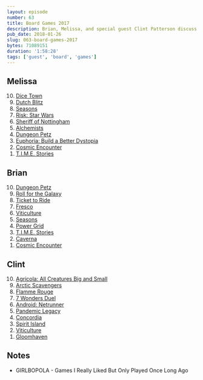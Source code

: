 ```yaml
---
layout: episode
number: 63
title: Board Games 2017
description: Brian, Melissa, and special guest Clint Patterson discuss their favorite board games as of the end of 2017.
pub_date: 2018-01-26
slug: 063-board-games-2017
bytes: 71089151
duration: '1:58:28'
tags: ['guest', 'board', 'games']
---
```


<h2>Melissa</h2>
<ol reversed>
<li><a href="https://boardgamegeek.com/boardgame/40793/dice-town">Dice Town</a></li>
<li><a href="https://boardgamegeek.com/boardgame/148203/dutch-blitz">Dutch Blitz</a></li>
<li><a href="https://boardgamegeek.com/boardgame/108745/seasons">Seasons</a></li>
<li><a href="https://boardgamegeek.com/boardgame/183880/risk-star-wars-edition">Risk: Star Wars</a></li>
<li><a href="https://boardgamegeek.com/boardgame/157969/sheriff-nottingham">Sheriff of Nottingham</a></li>
<li><a href="https://boardgamegeek.com/boardgame/161970/alchemists">Alchemists</a></li>
<li><a href="https://boardgamegeek.com/boardgame/97207/dungeon-petz">Dungeon Petz</a></li>
<li><a href="https://boardgamegeek.com/boardgame/133848/euphoria-build-better-dystopia">Euphoria: Build a Better Dystopia</a></li>
<li><a href="https://boardgamegeek.com/boardgame/39463/cosmic-encounter">Cosmic Encounter</a></li>
<li><a href="https://boardgamegeek.com/boardgame/146508/time-stories">T.I.M.E. Stories</a></li>
</ol>

<h2>Brian</h2>
<ol reversed>
<li><a href="https://boardgamegeek.com/boardgame/97207/dungeon-petz">Dungeon Petz</a></li>
<li><a href="https://boardgamegeek.com/boardgame/132531/roll-galaxy">Roll for the Galaxy</a></li>
<li><a href="https://boardgamegeek.com/boardgame/9209/ticket-ride">Ticket to Ride</a></li>
<li><a href="https://boardgamegeek.com/boardgame/66188/fresco">Fresco</a></li>
<li><a href="https://boardgamegeek.com/boardgame/128621/viticulture">Viticulture</a></li>
<li><a href="https://boardgamegeek.com/boardgame/108745/seasons">Seasons</a></li>
<li><a href="https://boardgamegeek.com/boardgame/">Power Grid</a></li>
<li><a href="https://boardgamegeek.com/boardgame/146508/time-stories">T.I.M.E. Stories</a></li>
<li><a href="https://boardgamegeek.com/boardgame/102794/caverna-cave-farmers">Caverna</a></li>
<li><a href="https://boardgamegeek.com/boardgame/39463/cosmic-encounter">Cosmic Encounter</a></li>
</ol>

<h2>Clint</h2>
<ol reversed>
<li><a href="https://boardgamegeek.com/boardgame/119890/agricola-all-creatures-big-and-small">Agricola: All Creatures Big and Small</a></li>
<li><a href="https://boardgamegeek.com/boardgame/41933/arctic-scavengers">Arctic Scavengers</a></li>
<li><a href="https://boardgamegeek.com/boardgame/199478/flamme-rouge">Flamme Rouge</a></li>
<li><a href="https://boardgamegeek.com/boardgame/173346/7-wonders-duel">7 Wonders Duel</a></li>
<li><a href="https://boardgamegeek.com/boardgame/124742/android-netrunner">Android: Netrunner</a></li>
<li><a href="https://boardgamegeek.com/boardgame/161936/pandemic-legacy-season-1">Pandemic Legacy</a></li>
<li><a href="https://boardgamegeek.com/boardgame/124361/concordia">Concordia</a></li>
<li><a href="https://boardgamegeek.com/boardgame/162886/spirit-island">Spirit Island</a></li>
<li><a href="https://boardgamegeek.com/boardgame/128621/viticulture">Viticulture</a></li>
<li><a href="https://boardgamegeek.com/boardgame/174430/gloomhaven">Gloomhaven</a></li>
</ol>

<h2>Notes</h2>
<ul>
<li><abbr>GIRLBOPOLA</abbr> - Games I Really Liked But Only Played Once Long Ago</li>
</ul>